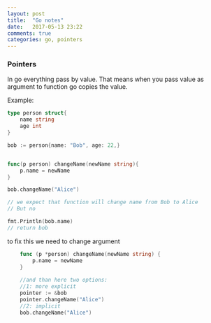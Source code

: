 ```yaml
---
layout: post
title:  "Go notes"
date:   2017-05-13 23:22
comments: true
categories: go, pointers
---
```


### Pointers

In go everything pass by value. That means when you pass value as argument to function
go copies the value.

Example:

```go
type person struct{
    name string
    age int
}

bob := person{name: "Bob", age: 22,}


func(p person) changeName(newName string){
    p.name = newName
}

bob.changeName("Alice")

// we expect that function will change name from Bob to Alice
// But no

fmt.Println(bob.name) 
// return bob
```

to fix this we need to change argument

```go
    func (p *person) changeName(newName string) {
        p.name = newName
    }
    
    //and than here two options:
    //1: more explicit
    pointer := &bob
    pointer.changeName("Alice")
    //2: implicit
    bob.changeName("Alice")
```
